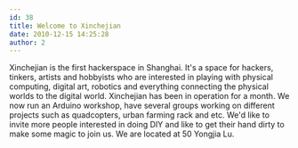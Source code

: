 ```yaml
---
id: 38
title: Welcome to Xinchejian
date: 2010-12-15 14:25:28
author: 2
---
```


Xinchejian is the first hackerspace in Shanghai. It's a space for hackers, tinkers, artists and hobbyists who are interested in playing with physical computing, digital art, robotics and everything connecting the physical worlds to the digital world. Xinchejian has been in operation for a month. We now run an Arduino workshop, have several groups working on different projects such as quadcopters, urban farming rack and etc. We'd like to invite more people interested in doing DIY and like to get their hand dirty to make some magic to join us. We are located at 50 Yongjia Lu.